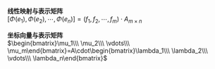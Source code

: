 **线性映射与表示矩阵**  
$[\Phi(e_1),\Phi(e_2),\cdots,\Phi(e_n)]=(f_1,f_2,\cdots,f_m)\cdot A_{m\times n}$  
  
**坐标向量与表示矩阵**  
$\begin{bmatrix}\mu_1\\\ \mu_2\\\ \vdots\\\ \mu_m\end{bmatrix}=A\cdot\begin{bmatrix}\lambda_1\\\ \lambda_2\\\ \vdots\\\ \lambda_n\end{bmatrix}$  
